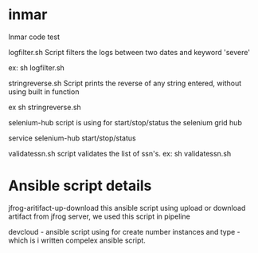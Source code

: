 # inmar
Inmar code test

logfilter.sh Script filters the logs between two dates and keyword 'severe'

ex: sh logfilter.sh

stringreverse.sh Script prints the reverse of any string entered, without using built in function

ex sh stringreverse.sh

selenium-hub  script is using for start/stop/status the selenium grid hub

service selenium-hub start/stop/status

validatessn.sh script validates the list of ssn's.
ex: sh validatessn.sh

# Ansible script details

jfrog-aritifact-up-download this ansible script using upload or download artifact from jfrog server, we used this script in pipeline

devcloud - ansible script using for create number instances and type - which is i written compelex ansible script.
